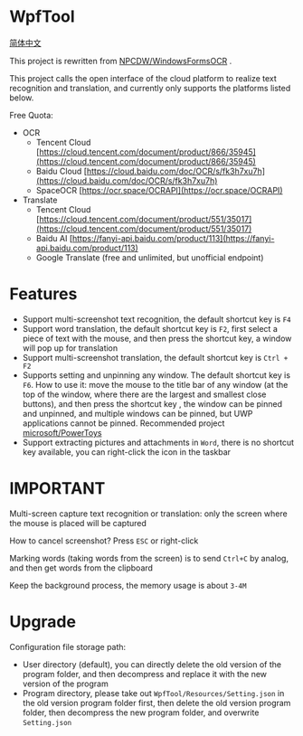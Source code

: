 # WpfTool

[简体中文](README_zh.md)

This project is rewritten from [NPCDW/WindowsFormsOCR](https://github.com/NPCDW/WindowsFormsOCR) .

This project calls the open interface of the cloud platform to realize text recognition and translation, and currently only supports the platforms listed below.

Free Quota:
- OCR
    - Tencent Cloud [https://cloud.tencent.com/document/product/866/35945](https://cloud.tencent.com/document/product/866/35945)
    - Baidu Cloud [https://cloud.baidu.com/doc/OCR/s/fk3h7xu7h](https://cloud.baidu.com/doc/OCR/s/fk3h7xu7h)
    - SpaceOCR [https://ocr.space/OCRAPI](https://ocr.space/OCRAPI)
- Translate
    - Tencent Cloud [https://cloud.tencent.com/document/product/551/35017](https://cloud.tencent.com/document/product/551/35017)
    - Baidu AI [https://fanyi-api.baidu.com/product/113](https://fanyi-api.baidu.com/product/113)
    - Google Translate (free and unlimited, but unofficial endpoint)

# Features

* Support multi-screenshot text recognition, the default shortcut key is `F4`
* Support word translation, the default shortcut key is `F2`, first select a piece of text with the mouse, and then press the shortcut key, a window will pop up for translation
* Support multi-screenshot translation, the default shortcut key is `Ctrl + F2`
* Supports setting and unpinning any window. The default shortcut key is `F6`. How to use it: move the mouse to the title bar of any window (at the top of the window, where there are the largest and smallest close buttons), and then press the shortcut key , the window can be pinned and unpinned, and multiple windows can be pinned, but UWP applications cannot be pinned. Recommended project [microsoft/PowerToys](https://github.com/microsoft/PowerToys)
* Support extracting pictures and attachments in `Word`, there is no shortcut key available, you can right-click the icon in the taskbar

# IMPORTANT

Multi-screen capture text recognition or translation: only the screen where the mouse is placed will be captured

How to cancel screenshot? Press `ESC` or right-click

Marking words (taking words from the screen) is to send `Ctrl+C` by analog, and then get words from the clipboard

Keep the background process, the memory usage is about `3-4M`

# Upgrade

Configuration file storage path:
- User directory (default), you can directly delete the old version of the program folder, and then decompress and replace it with the new version of the program
- Program directory, please take out `WpfTool/Resources/Setting.json` in the old version program folder first, then delete the old version program folder, then decompress the new program folder, and overwrite `Setting.json`